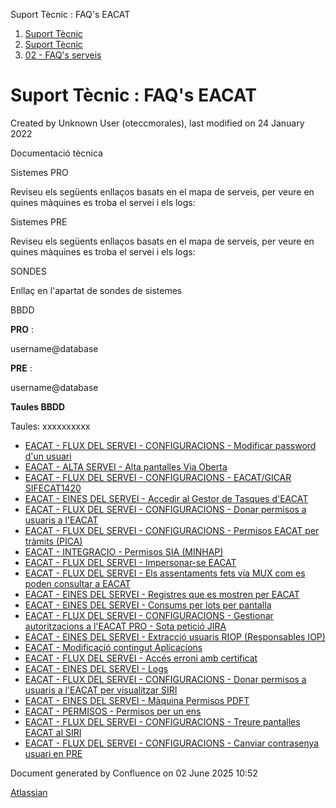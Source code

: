 Suport Tècnic : FAQ's EACAT  

1.  [Suport Tècnic](index.md)
2.  [Suport Tècnic](13893782.md)
3.  [02 - FAQ's serveis](26313393.md)

Suport Tècnic : FAQ's EACAT
===========================

Created by Unknown User (oteccmorales), last modified on 24 January 2022

Documentació tècnica

  

  

Sistemes PRO

Reviseu els següents enllaços basats en el mapa de serveis, per veure en quines màquines es troba el servei i els logs:

  

     

Sistemes PRE

Reviseu els següents enllaços basats en el mapa de serveis, per veure en quines màquines es troba el servei i els logs:

  

     

  

SONDES

Enllaç en l'apartat de sondes de sistemes

BBDD

**PRO** :

username@database

**PRE** :

username@database

  

  

**Taules BBDD**

Taules:
xxxxxxxxxx

*   [EACAT - FLUX DEL SERVEI - CONFIGURACIONS - Modificar password d'un usuari](26318926.md)
*   [EACAT - ALTA SERVEI - Alta pantalles Via Oberta](EACAT---ALTA-SERVEI---Alta-pantalles-Via-Oberta_20906007.md)
*   [EACAT - FLUX DEL SERVEI - CONFIGURACIONS - EACAT/GICAR SIFECAT1420](28706354.md)
*   [EACAT - EINES DEL SERVEI - Accedir al Gestor de Tasques d'EACAT](26313258.md)
*   [EACAT - FLUX DEL SERVEI - CONFIGURACIONS - Donar permisos a usuaris a l'EACAT](26313602.md)
*   [EACAT - FLUX DEL SERVEI - CONFIGURACIONS - Permisos EACAT per tràmits (PICA)](26313380.md)
*   [EACAT - INTEGRACIO - Permisos SIA (MINHAP)](26313531.md)
*   [EACAT - FLUX DEL SERVEI - Impersonar-se EACAT](EACAT---FLUX-DEL-SERVEI---Impersonar-se-EACAT_26313664.md)
*   [EACAT - FLUX DEL SERVEI - Els assentaments fets vía MUX com es poden consultar a EACAT](36340428.md)
*   [EACAT - EINES DEL SERVEI - Registres que es mostren per EACAT](EACAT---EINES-DEL-SERVEI---Registres-que-es-mostren-per-EACAT_41517946.md)
*   [EACAT - EINES DEL SERVEI - Consums per lots per pantalla](EACAT---EINES-DEL-SERVEI---Consums-per-lots-per-pantalla_64981059.md)
*   [EACAT - FLUX DEL SERVEI - CONFIGURACIONS - Gestionar autoritzacions a l'EACAT PRO - Sota petició JIRA](64981911.md)
*   [EACAT - EINES DEL SERVEI - Extracció usuaris RIOP (Responsables IOP)](81855478.md)
*   [EACAT - Modificació contingut Aplicacions](81856043.md)
*   [EACAT - FLUX DEL SERVEI - Accés erroni amb certificat](93356489.md)
*   [EACAT - EINES DEL SERVEI - Logs](EACAT---EINES-DEL-SERVEI---Logs_100008092.md)
*   [EACAT - FLUX DEL SERVEI - CONFIGURACIONS - Donar permisos a usuaris a l'EACAT per visualitzar SIRI](100008315.md)
*   [EACAT - EINES DEL SERVEI - Màquina Permisos PDFT](100010566.md)
*   [EACAT - PERMISOS - Permisos per un ens](EACAT---PERMISOS---Permisos-per-un-ens_118554879.md)
*   [EACAT - FLUX DEL SERVEI - CONFIGURACIONS - Treure pantalles EACAT al SIRI](EACAT---FLUX-DEL-SERVEI---CONFIGURACIONS---Treure-pantalles-EACAT-al-SIRI_128647296.md)
*   [EACAT - FLUX DEL SERVEI - CONFIGURACIONS - Canviar contrasenya usuari en PRE](EACAT---FLUX-DEL-SERVEI---CONFIGURACIONS---Canviar-contrasenya-usuari-en-PRE_128647597.md)

Document generated by Confluence on 02 June 2025 10:52

[Atlassian](http://www.atlassian.com/)
